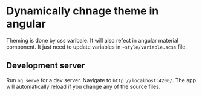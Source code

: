 # Dynamically chnage theme in angular
Theming is done by css varibale. It will also refect in angular material component. It just need to update variables in `~style/variable.scss` file.

## Development server

Run `ng serve` for a dev server. Navigate to `http://localhost:4200/`. The app will automatically reload if you change any of the source files.

